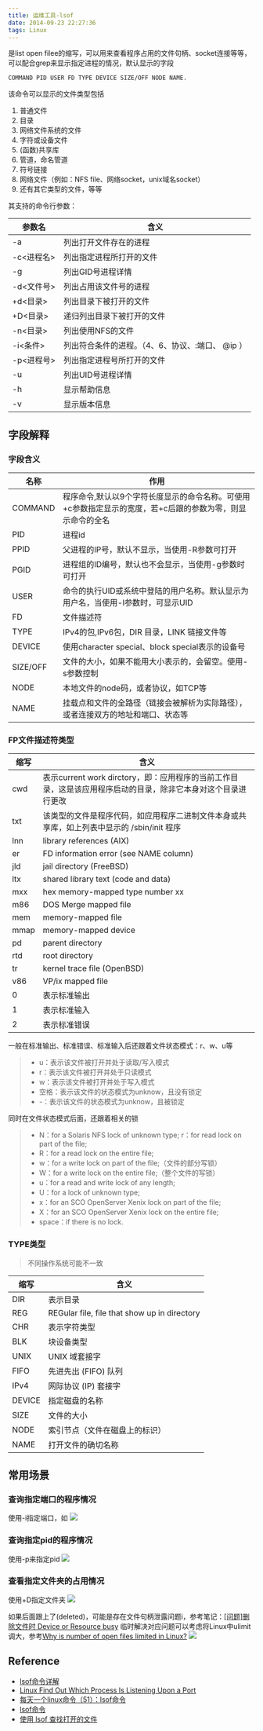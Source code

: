 ```yaml
---
title: 运维工具-lsof
date: 2014-09-23 22:27:36
tags: Linux
---
```


是list open filee的缩写，可以用来查看程序占用的文件句柄、socket连接等等，可以配合grep来显示指定进程的情况，默认显示的字段
```bash
COMMAND PID USER FD TYPE DEVICE SIZE/OFF NODE NAME.
```
该命令可以显示的文件类型包括
1. 普通文件
2. 目录
3. 网络文件系统的文件
4. 字符或设备文件
5. (函数)共享库
6. 管道，命名管道
7. 符号链接
8. 网络文件（例如：NFS file、网络socket，unix域名socket）
9. 还有其它类型的文件，等等

<!--more-->
其支持的命令行参数：

| 参数名 | 含义 |
|---|---|
| -a | 列出打开文件存在的进程 |
| -c<进程名> | 列出指定进程所打开的文件 |
| -g | 列出GID号进程详情 |
| -d<文件号> | 列出占用该文件号的进程 |
| +d<目录> | 列出目录下被打开的文件 |
| +D<目录> | 递归列出目录下被打开的文件 |
| -n<目录> | 列出使用NFS的文件 |
| -i<条件> | 列出符合条件的进程。（4、6、协议、:端口、 @ip ）|
| -p<进程号> | 列出指定进程号所打开的文件 |
| -u | 列出UID号进程详情 |
| -h | 显示帮助信息 |
| -v | 显示版本信息 |

## 字段解释
### 字段含义

| 名称 | 作用 |
|---|---|
| COMMAND | 程序命令,默认以9个字符长度显示的命令名称。可使用+c参数指定显示的宽度，若+c后跟的参数为零，则显示命令的全名 |
| PID | 进程id |
| PPID | 父进程的IP号，默认不显示，当使用-R参数可打开 |
| PGID | 进程组的ID编号，默认也不会显示，当使用-g参数时可打开 |
| USER | 命令的执行UID或系统中登陆的用户名称。默认显示为用户名，当使用-l参数时，可显示UID |
| FD | 文件描述符 |
| TYPE | IPv4的包,IPv6包，DIR 目录，LINK 链接文件等 |
| DEVICE | 使用character special、block special表示的设备号 |
| SIZE/OFF | 文件的大小，如果不能用大小表示的，会留空。使用-s参数控制 |
| NODE | 本地文件的node码，或者协议，如TCP等 |
| NAME | 挂载点和文件的全路径（链接会被解析为实际路径），或者连接双方的地址和端口、状态等 |

### FP文件描述符类型

| 缩写 | 含义 |
|---|---|
| cwd | 表示current work dirctory，即：应用程序的当前工作目录，这是该应用程序启动的目录，除非它本身对这个目录进行更改 |
| txt | 该类型的文件是程序代码，如应用程序二进制文件本身或共享库，如上列表中显示的 /sbin/init 程序 |
| lnn | library references (AIX) |
| er | FD information error (see NAME column) |
| jld | jail directory (FreeBSD) |
| ltx | shared library text (code and data) |
| mxx | hex memory-mapped type number xx |
| m86 | DOS Merge mapped file |
| mem | memory-mapped file |
| mmap | memory-mapped device |
| pd | parent directory |
| rtd | root directory |
| tr | kernel trace file (OpenBSD) |
| v86 | VP/ix mapped file |
| 0 | 表示标准输出 |
| 1 | 表示标准输入 |
| 2 | 表示标准错误 |

一般在标准输出、标准错误、标准输入后还跟着文件状态模式：r、w、u等
> * u：表示该文件被打开并处于读取/写入模式
> * r：表示该文件被打开并处于只读模式
> * w：表示该文件被打开并处于写入模式
> * 空格：表示该文件的状态模式为unknow，且没有锁定
> * -：表示该文件的状态模式为unknow，且被锁定

同时在文件状态模式后面，还跟着相关的锁
> * N：for a Solaris NFS lock of unknown type;
r：for read lock on part of the file;
> * R：for a read lock on the entire file;
> * w：for a write lock on part of the file;（文件的部分写锁）
> * W：for a write lock on the entire file;（整个文件的写锁）
> * u：for a read and write lock of any length;
> * U：for a lock of unknown type;
> * x：for an SCO OpenServer Xenix lock on part      of the file;
> * X：for an SCO OpenServer Xenix lock on the      entire file;
> * space：if there is no lock.

### TYPE类型
> 不同操作系统可能不一致

| 缩写 | 含义 |
|---|---|
| DIR | 表示目录 |
| REG | REGular file, file that show up in directory |
| CHR | 表示字符类型 |
| BLK | 块设备类型 |
| UNIX | UNIX 域套接字 |
| FIFO | 先进先出 (FIFO) 队列 |
| IPv4 | 网际协议 (IP) 套接字 |
| DEVICE | 指定磁盘的名称 |
| SIZE | 文件的大小 |
| NODE | 索引节点（文件在磁盘上的标识）|
| NAME | 打开文件的确切名称 |

## 常用场景
### 查询指定端口的程序情况
使用-i指定端口，如
![](http://slblogimg.oss-cn-beijing.aliyuncs.com/images/20140923/lsof-i.png)

### 查询指定pid的程序情况
使用-p来指定pid
![](http://slblogimg.oss-cn-beijing.aliyuncs.com/images/20140923/lsof-p.png)

### 查看指定文件夹的占用情况
使用+D指定文件夹
![](http://slblogimg.oss-cn-beijing.aliyuncs.com/images/20140923/lsof+D.png)

如果后面跟上了(deleted)，可能是存在文件句柄泄露问题i，参考笔记：[[问题]删除文件时 Device or Resource busy](https://app.yinxiang.com/shard/s15/nl/2367831/9e856844-3bfa-4c22-8721-e3d66c0ee8c9/)
临时解决对应问题可以考虑将Linux中ulimit调大，参考[Why is number of open files limited in Linux?](http://unix.stackexchange.com/questions/36841/why-is-number-of-open-files-limited-in-linux)
![](http://slblogimg.oss-cn-beijing.aliyuncs.com/images/20140923/lsof-sof.png)

## Reference
* [lsof命令详解](http://github.tiankonguse.com/blog/2016/08/14/command-lsof.html)
* [Linux Find Out Which Process Is Listening Upon a Port](http://www.cyberciti.biz/faq/what-process-has-open-linux-port/)
* [每天一个linux命令（51）：lsof命令](https://www.cnblogs.com/peida/archive/2013/02/26/2932972.html)
* [lsof命令](http://man.linuxde.net/lsof)
* [使用 lsof 查找打开的文件](https://www.ibm.com/developerworks/cn/aix/library/au-lsof.html)


